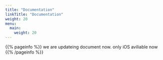 ```yaml
---
title: "Documentation"
linkTitle: "Documentation"
weight: 20
menu:
  main:
    weight: 20
---
```


{{% pageinfo %}}
we are updateing document now.  only iOS aviliable now
{{% /pageinfo %}}




